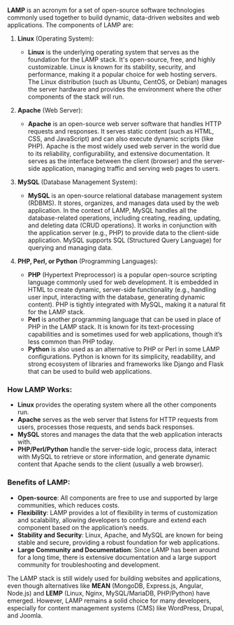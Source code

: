 **LAMP** is an acronym for a set of open-source software technologies commonly used together to build dynamic, data-driven websites and web applications. The components of LAMP are:

1. **Linux** (Operating System):
   - **Linux** is the underlying operating system that serves as the foundation for the LAMP stack. It's open-source, free, and highly customizable. Linux is known for its stability, security, and performance, making it a popular choice for web hosting servers. The Linux distribution (such as Ubuntu, CentOS, or Debian) manages the server hardware and provides the environment where the other components of the stack will run.

2. **Apache** (Web Server):
   - **Apache** is an open-source web server software that handles HTTP requests and responses. It serves static content (such as HTML, CSS, and JavaScript) and can also execute dynamic scripts (like PHP). Apache is the most widely used web server in the world due to its reliability, configurability, and extensive documentation. It serves as the interface between the client (browser) and the server-side application, managing traffic and serving web pages to users.

3. **MySQL** (Database Management System):
   - **MySQL** is an open-source relational database management system (RDBMS). It stores, organizes, and manages data used by the web application. In the context of LAMP, MySQL handles all the database-related operations, including creating, reading, updating, and deleting data (CRUD operations). It works in conjunction with the application server (e.g., PHP) to provide data to the client-side application. MySQL supports SQL (Structured Query Language) for querying and managing data.

4. **PHP, Perl, or Python** (Programming Languages):
   - **PHP** (Hypertext Preprocessor) is a popular open-source scripting language commonly used for web development. It is embedded in HTML to create dynamic, server-side functionality (e.g., handling user input, interacting with the database, generating dynamic content). PHP is tightly integrated with MySQL, making it a natural fit for the LAMP stack.
   - **Perl** is another programming language that can be used in place of PHP in the LAMP stack. It is known for its text-processing capabilities and is sometimes used for web applications, though it’s less common than PHP today.
   - **Python** is also used as an alternative to PHP or Perl in some LAMP configurations. Python is known for its simplicity, readability, and strong ecosystem of libraries and frameworks like Django and Flask that can be used to build web applications.

### How LAMP Works:
- **Linux** provides the operating system where all the other components run.
- **Apache** serves as the web server that listens for HTTP requests from users, processes those requests, and sends back responses.
- **MySQL** stores and manages the data that the web application interacts with.
- **PHP/Perl/Python** handle the server-side logic, process data, interact with MySQL to retrieve or store information, and generate dynamic content that Apache sends to the client (usually a web browser).

### Benefits of LAMP:
- **Open-source**: All components are free to use and supported by large communities, which reduces costs.
- **Flexibility**: LAMP provides a lot of flexibility in terms of customization and scalability, allowing developers to configure and extend each component based on the application’s needs.
- **Stability and Security**: Linux, Apache, and MySQL are known for being stable and secure, providing a robust foundation for web applications.
- **Large Community and Documentation**: Since LAMP has been around for a long time, there is extensive documentation and a large support community for troubleshooting and development.

The LAMP stack is still widely used for building websites and applications, even though alternatives like **MEAN** (MongoDB, Express.js, Angular, Node.js) and **LEMP** (Linux, Nginx, MySQL/MariaDB, PHP/Python) have emerged. However, LAMP remains a solid choice for many developers, especially for content management systems (CMS) like WordPress, Drupal, and Joomla.
